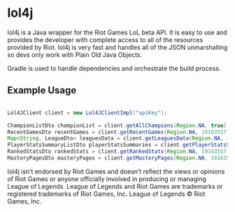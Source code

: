lol4j
=====

lol4j is a Java wrapper for the Riot Games LoL beta API. It is easy to use and provides the developer with complete
access to all of the resources provided by Riot. lol4j is very fast and handles all of the JSON unmarshalling so
devs only work with Plain Old Java Objects.

Gradle is used to handle dependencies and orchestrate the build process.

Example Usage
-------------
```java

Lol4JClient client = new Lol4JClientImpl("apiKey");

ChampionListDto championList = client.getAllChampions(Region.NA, true);
RecentGamesDto recentGames = client.getRecentGames(Region.NA, 19163557);
Map<String, LeagueDto> leaguesData = client.getLeaguesData(Region.NA, 19163557);
PlayerStatsSummaryListDto playerStatsSummaries = client.getPlayerStatsSummaries(Region.NA, 19163557, Season.SEASON_3);
RankedStatsDto rankedStats = client.getRankedStats(Region.NA, 19163557, Season.SEASON_3);
MasteryPagesDto masteryPages = client.getMasteryPages(Region.NA, 19163557);
```

lol4j isn’t endorsed by Riot Games and doesn’t reflect the views or opinions of Riot Games or anyone officially involved
in producing or managing League of Legends. League of Legends and Riot Games are trademarks or registered trademarks of
Riot Games, Inc. League of Legends © Riot Games, Inc.